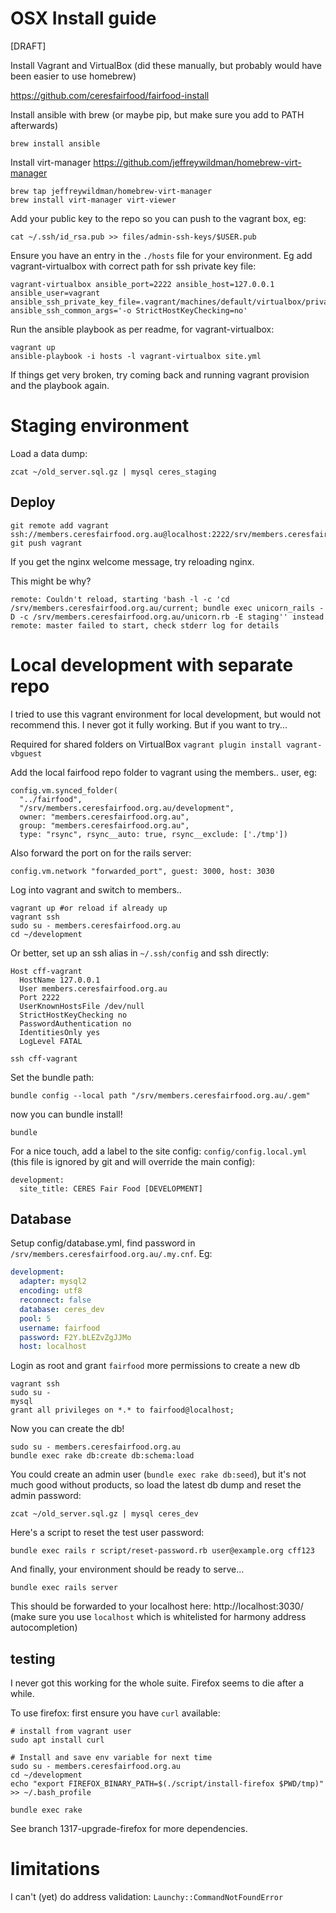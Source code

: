 # OSX Install guide 
[DRAFT]

Install Vagrant and VirtualBox (did these manually, but probably would have been easier to use homebrew)

https://github.com/ceresfairfood/fairfood-install


Install ansible with brew (or maybe pip, but make sure you add to PATH afterwards)

    brew install ansible


Install virt-manager
https://github.com/jeffreywildman/homebrew-virt-manager

    brew tap jeffreywildman/homebrew-virt-manager
    brew install virt-manager virt-viewer


Add your public key to the repo so you can push to the vagrant box, eg:

    cat ~/.ssh/id_rsa.pub >> files/admin-ssh-keys/$USER.pub

Ensure you have an entry in the `./hosts` file for your environment. Eg add vagrant-virtualbox with correct path for ssh private key file:

    vagrant-virtualbox ansible_port=2222 ansible_host=127.0.0.1 ansible_user=vagrant ansible_ssh_private_key_file=.vagrant/machines/default/virtualbox/private_key ansible_ssh_common_args='-o StrictHostKeyChecking=no'

Run the ansible playbook as per readme, for vagrant-virtualbox:

    vagrant up
    ansible-playbook -i hosts -l vagrant-virtualbox site.yml

If things get very broken, try coming back and running vagrant provision and the playbook again.




# Staging environment

Load a data dump:

    zcat ~/old_server.sql.gz | mysql ceres_staging

## Deploy

```
git remote add vagrant ssh://members.ceresfairfood.org.au@localhost:2222/srv/members.ceresfairfood.org.au/current
git push vagrant
```

If you get the nginx welcome message, try reloading nginx.


This might be why?
```
remote: Couldn't reload, starting 'bash -l -c 'cd /srv/members.ceresfairfood.org.au/current; bundle exec unicorn_rails -D -c /srv/members.ceresfairfood.org.au/unicorn.rb -E staging'' instead
remote: master failed to start, check stderr log for details
```


# Local development with separate repo
I tried to use this vagrant environment for local development, but would not recommend this. I never got it fully working. But if you want to try...


Required for shared folders on VirtualBox
`vagrant plugin install vagrant-vbguest`

Add the local fairfood repo folder to vagrant using the members.. user, eg:

    config.vm.synced_folder(
      "../fairfood", 
      "/srv/members.ceresfairfood.org.au/development", 
      owner: "members.ceresfairfood.org.au", 
      group: "members.ceresfairfood.org.au", 
      type: "rsync", rsync__auto: true, rsync__exclude: ['./tmp'])

Also forward the port on for the rails server:

    config.vm.network "forwarded_port", guest: 3000, host: 3030


Log into vagrant and switch to members..

    vagrant up #or reload if already up
    vagrant ssh
    sudo su - members.ceresfairfood.org.au
    cd ~/development

Or better, set up an ssh alias in `~/.ssh/config` and ssh directly:

```
Host cff-vagrant
  HostName 127.0.0.1
  User members.ceresfairfood.org.au
  Port 2222
  UserKnownHostsFile /dev/null
  StrictHostKeyChecking no
  PasswordAuthentication no
  IdentitiesOnly yes
  LogLevel FATAL
``` 

    ssh cff-vagrant

Set the bundle path:

    bundle config --local path "/srv/members.ceresfairfood.org.au/.gem"

now you can bundle install!

    bundle

For a nice touch, add a label to the site config: `config/config.local.yml` (this file is ignored by git and will override the main config):

    development:
      site_title: CERES Fair Food [DEVELOPMENT]

## Database
Setup config/database.yml, find password in `/srv/members.ceresfairfood.org.au/.my.cnf`. Eg:

```yaml
development:
  adapter: mysql2
  encoding: utf8
  reconnect: false
  database: ceres_dev
  pool: 5
  username: fairfood
  password: F2Y.bLEZvZgJJMo
  host: localhost
```

Login as root and grant `fairfood` more permissions to create a new db

    vagrant ssh
    sudo su -
    mysql
    grant all privileges on *.* to fairfood@localhost;

Now you can create the db!

    sudo su - members.ceresfairfood.org.au
    bundle exec rake db:create db:schema:load

You could create an admin user (`bundle exec rake db:seed`), but it's not much good without products, so load the latest db dump and reset the admin password:

    zcat ~/old_server.sql.gz | mysql ceres_dev

Here's a script to reset the test user password:

    bundle exec rails r script/reset-password.rb user@example.org cff123

And finally, your environment should be ready to serve...

    bundle exec rails server

This should be forwarded to your localhost here: http://localhost:3030/ (make sure you use `localhost` which is whitelisted for harmony address autocompletion)

## testing
I never got this working for the whole suite. Firefox seems to die after a while.

To use firefox: first ensure you have `curl` available:

    # install from vagrant user
    sudo apt install curl 

    # Install and save env variable for next time
    sudo su - members.ceresfairfood.org.au
    cd ~/development
    echo "export FIREFOX_BINARY_PATH=$(./script/install-firefox $PWD/tmp)" >> ~/.bash_profile

    bundle exec rake


See branch 1317-upgrade-firefox for more dependencies.

# limitations
I can't (yet) do address validation: `Launchy::CommandNotFoundError`